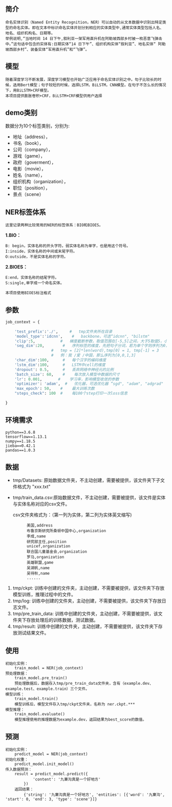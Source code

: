 ## 简介
    命名实体识别（Named Entity Recognition，NER）可以自动的从文本数据中识别出特定类型的命名实体。即在文本中标识命名实体并划分到相应的实体类型中,通常实体类型包括人名、地名、组织机构名、日期等。
    举例说明,“当地时间 14 日下午,叙利亚一架军用直升机在阿勒坡西部乡村被一枚恶意飞弹击中。”这句话中包含的实体有:日期实体“14 日下午”、组织机构实体“叙利亚”、地名实体“ 阿勒坡西部乡村”、装备实体“军用直升机”和“飞弹”。


## 模型
    随着深度学习不断发展，深度学习模型也开始广泛应用于命名实体识别之中。句子比较长的时候，选用Bert模型；句子较短的时候，选择LSTM，BiLSTM，CNN模型。在句子不怎么长的情况下，用BiLSTM+CRF模型。
    本项目提供膨胀卷积+CRF，BiLSTM+CRF模型供用户选择
    
## demo类别
数据分为10个标签类别，分别为: 
- 地址（address），
- 书名（book），
- 公司（company），
- 游戏（game），
- 政府（goverment），
- 电影（movie），
- 姓名（name），
- 组织机构（organization），
- 职位（position），
- 景点（scene）
    
## NER标签体系
    这里记录两种比较常用的NER的标签体系：BIO和BIOES。
**1.BIO：**

    B: begin，实体名称的开头字符。弱实体名称为单字，也是用这个符号。
    I:inside，实体名称的中间或末尾字符。
    O:outside，不是实体名称的字符。
    
**2.BIOES：**

    E:end，实体名称的结尾字符。
    S:single,单字成一个命名实体。
    
    本项目使用BIOES标注格式

## 参数
```py
job_context = {
    
    'test_prefix':'./',     #   tmp文件夹所在目录
    'model_type':'idcnn',    #   backbone，可选“idcnn", "bilstm"
    'clip':5,           #   梯度截断参数，取值范围在[-5,5]之间，大于5取值5，小于-5取值-5。
    'seg_dim':20,        #   序列标签的维度，先把句子分词，若为单个字则序列为0，若为多个字组成的词语,则词语序列为
                    #   tmp = [2]*len(word),tmp[0] = 1, tmp[-1] = 3
                    #   例：我 /爱 /中国，那么序列为[0,0,1,3]
    'char_dim':100,      #   每个汉字的编码维度
    'lstm_dim':100,      #   LSTM中cell的维度
    'dropout': 0.5,      #   丢弃网络中神经元的比例
    'batch_size': 60,    #    每次放入模型中数据的尺寸
    'lr': 0.001,       #    学习率，影响模型收敛的参数
    'optimizer': 'adam',  #   优化器，可选优化器 “sgd", "adam", "adgrad"
    'max_epoch': 50,    #    最大训练次数
    "steps_check": 100  #    每100个step打印一次loss信息
    
}
```

## 环境需求
    python==3.6.8
    tensorflow==1.13.1
    numpy==1.18.5
    jieba==0.42.1
    pandas==1.0.3

## 数据
- tmp/Datasets:  原始数据文件夹，不主动创建，需要被提供，该文件夹下子文件格式为 "xxx.txt"
- tmp/train_data.csv:原始数据文件，不主动创建，需要被提供，该文件是实体与实体名称对应的csv文件。

    csv文件夹格式为：（第一列为实体，第二列为实体英文缩写)

            美国,address
            布鲁京斯研究所桑顿中国中心,organization
            李成,name
            研究部主任,position
            unicef,organization
            联合国儿童基金会,organization
            罗马,organization
            英雄联盟,game
            吴湖帆,name
            吴待秋,name
            ......

1. tmp/ckpt:  训练中创建的文件夹，主动创建，不需要被提供，该文件夹下存放模型训练，推理过程中的文件。
2. tmp/log: 训练中创建的文件夹，主动创建，不需要被提供，该文件夹下存放日志文件。
3. tmp/pre_train_data:  训练中创建的文件夹，主动创建，不需要被提供，该文件夹下存放处理后的训练数据，测试数据。
4. tmp/result:  训练中创建的文件夹，主动创建，不需要被提供，该文件夹下存放测试结果文件。


## 使用
    初始化实例：
        train_model = NER(job_context)
    预处理数据：
        train_model.pre_train()
        预处理数据后，数据存入tmp/pre_train_data文件夹，含有（example.dev、example.test、example.train）三个文件。
    模型训练：
        train_model.train()
        模型训练后，模型文件存入tmp/ckpt文件夹，名称为 ner.ckpt.***
    模型推理：
        train_model.evaluate()
        模型推理使用的推理数据为example.dev，返回结果为best_score的数值。

## 预测
    初始化实例：
        predict_model = NER(job_context)
    初始化权重：
        predict_model.init_model()
    传入数据预测：
        result = predict_model.predict({
                'content': '九寨沟真是一个好地方'
            })
        返回结果：
            {'string': '九寨沟真是一个好地方', 'entities': [{'word': '九寨沟', 'start': 0, 'end': 3, 'type': 'scene'}]}




